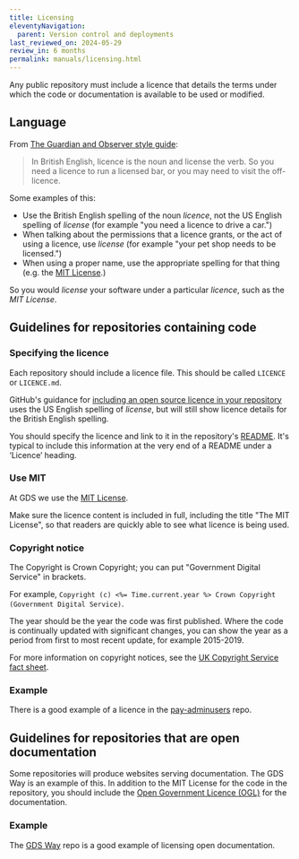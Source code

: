 ```yaml
---
title: Licensing
eleventyNavigation:
  parent: Version control and deployments
last_reviewed_on: 2024-05-29
review_in: 6 months
permalink: manuals/licensing.html
---
```


Any public repository must include a licence that details the terms under which
the code or documentation is available to be used or modified.

## Language

From [The Guardian and Observer style guide][guardian-style]:

> In British English, licence is the noun and license the verb. So you need a
> licence to run a licensed bar, or you may need to visit the off-licence.

Some examples of this:

* Use the British English spelling of the noun _licence_, not the US English
  spelling of _license_ (for example "you need a licence to drive a car.")
* When talking about the permissions that a licence grants, or the act of using
  a licence, use _license_ (for example "your pet shop needs to be licensed.")
* When using a proper name, use the appropriate spelling for that thing (e.g.
  the [MIT License][mit-license].)

So you would _license_ your software under a particular _licence_, such as the
_MIT License_.

## Guidelines for repositories containing code

### Specifying the licence

Each repository should include a licence file. This should be called `LICENCE`
or `LICENCE.md`.

GitHub's guidance for [including an open source licence in your
repository][gh-licence-guidance] uses the US English spelling of _license_, but
will still show licence details for the British English spelling.

You should specify the licence and link to it in the repository's
[README][readme]. It's typical to include this information at the very end of a
README under a ‘Licence’ heading.

### Use MIT

At GDS we use the [MIT License][mit-license].

Make sure the licence content is included in full, including the title "The MIT
License", so that readers are quickly able to see what licence is being used.

### Copyright notice

The Copyright is Crown Copyright; you can put "Government Digital Service" in
brackets.

For example, `Copyright (c) <%= Time.current.year %> Crown Copyright (Government Digital Service)`.

The year should be the year the code was first published. Where the code is
continually updated with significant changes, you can show the year as a period
from first to most recent update, for example 2015-2019.

For more information on copyright notices, see the [UK Copyright Service fact
sheet][uk-fact-sheet].

### Example

There is a good example of a licence in the [pay-adminusers][pay-licence] repo.

## Guidelines for repositories that are open documentation

Some repositories will produce websites serving documentation. The GDS Way is
an example of this. In addition to the MIT License for the code in the
repository, you should include the [Open Government Licence (OGL)][ogl-licence]
for the documentation.

### Example

The [GDS Way][gds-way] repo is a good example of licensing open documentation.

[mit-license]: https://opensource.org/licenses/MIT
[uk-fact-sheet]: https://copyrightservice.co.uk/copyright/p03_copyright_notices
[pay-licence]: https://github.com/alphagov/pay-adminusers/blob/master/LICENCE
[ogl-licence]: https://www.nationalarchives.gov.uk/doc/open-government-licence/version/3/
[gds-way]: https://github.com/alphagov/gds-way
[gh-licence-guidance]: https://docs.github.com/en/communities/setting-up-your-project-for-healthy-contributions/adding-a-license-to-a-repository#including-an-open-source-license-in-your-repository
[readme]: /manuals/readme-guidance.html
[guardian-style]: https://www.theguardian.com/guardian-observer-style-guide-l
